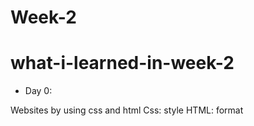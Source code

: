 # Week-2

# what-i-learned-in-week-2

* Day 0:


Websites by using css and html
Css: style
HTML: format


